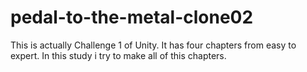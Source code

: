 # pedal-to-the-metal-clone02
This is actually Challenge 1 of Unity. 
It has four chapters from easy to expert. 
In this study i try to make all of this chapters.
